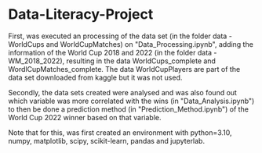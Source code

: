# Data-Literacy-Project

First, was executed an processing of the data set (in the folder data - WorldCups and WorldCupMatches) on "Data_Processing.ipynb", adding the information of the World Cup 2018 and 2022 (in the folder data - WM_2018_2022), resulting in the data WorldCups_complete and WordlCupMatches_complete.
The data WorldCupPlayers are part of the data set downloaded from kaggle but it was not used.

Secondly, the data sets created were analysed and was also found out which variable was more correlated with the wins (in "Data_Analysis.ipynb") to then be done a prediction method (in "Prediction_Method.ipynb") of the World Cup 2022 winner based on that variable.

Note that for this, was first created an environment with python=3.10, numpy, matplotlib, scipy, scikit-learn, pandas and jupyterlab. 

